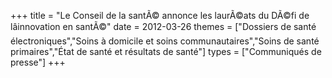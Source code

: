 +++
title = "Le Conseil de la santÃ© annonce les laurÃ©ats du DÃ©fi de lâinnovation en santÃ©"
date = 2012-03-26
themes = ["Dossiers de santé électroniques","Soins à domicile et soins communautaires","Soins de santé primaires","État de santé et résultats de santé"]
types = ["Communiqués de presse"]
+++
